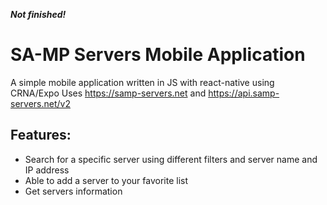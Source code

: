 ***Not finished!***

# SA-MP Servers Mobile Application
A simple mobile application written in JS with react-native using CRNA/Expo
Uses https://samp-servers.net and https://api.samp-servers.net/v2 

## Features: 
- Search for a specific server using different filters and server name and IP address
- Able to add a server to your favorite list
- Get servers information